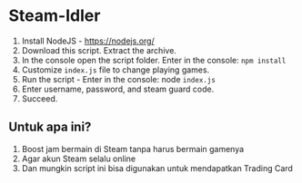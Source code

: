 # Steam-Idler 
1. Install NodeJS - https://nodejs.org/
2. Download this script. Extract the archive.
3. In the console open the script folder. Enter in the console: ```npm install```
4. Customize ```index.js``` file to change playing games.
5. Run the script - Enter in the console: node ```index.js```
6. Enter username, password, and steam guard code.
7. Succeed.

## Untuk apa ini?
1. Boost jam bermain di Steam tanpa harus bermain gamenya
2. Agar akun Steam selalu online
3. Dan mungkin script ini bisa digunakan untuk mendapatkan Trading Card
